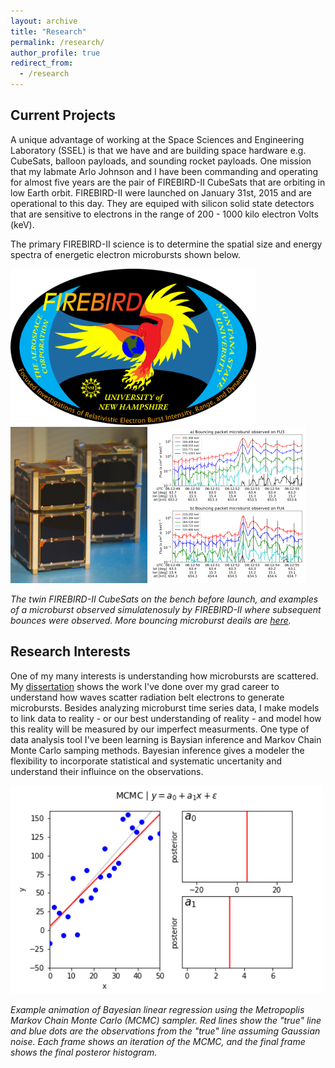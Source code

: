 ```yaml
---
layout: archive
title: "Research"
permalink: /research/
author_profile: true
redirect_from:
  - /research
---
```


## Current Projects
A unique advantage of working at the Space Sciences and Engineering Laboratory (SSEL) is that we have and are building space hardware e.g. CubeSats, balloon payloads, and sounding rocket payloads. One mission that my labmate Arlo Johnson and I have been commanding and operating for almost five years are the pair of FIREBIRD-II CubeSats that are orbiting in low Earth orbit. FIREBIRD-II were launched on January 31st, 2015 and are operational to this day. They are equiped with silicon solid state detectors that are sensitive to electrons in the range of 200 - 1000 kilo electron Volts (keV). 

The primary FIREBIRD-II science is to determine the spatial size and energy spectra of energetic electron microbursts shown below.

<img src="../images/1_00_firebird_hires.png" alt="FIREBIRD-II logo" style="height: 250px;"/>
<img src="../images/firebird_pose_v2.jpg" alt="Picture of FIREBIRD-II CubeSats on the bench" style="height: 250px;"/>
<img src="../images/hires_plot_log_8pt_smooth_pos_v2.png" alt="A unique, bouncing packet microburst simultaneously observed by FIREBIRD-II" style="height: 250px;"/>

*The twin FIREBIRD-II CubeSats on the bench before launch, and examples of a microburst observed simulatenosuly by FIREBIRD-II where subsequent bounces were observed. More bouncing microburst deails are [here](/publication/bouncing_packet_paper_1).*

## Research Interests
One of my many interests is understanding how microbursts are scattered. My [dissertation](../files/shumko_dissertation.pdf) shows the work I've done over my grad career to understand how waves scatter radiation belt electrons to generate microbursts. Besides analyzing microburst time series data, I make models to link data to reality - or our best understanding of reality - and model how this reality will be measured by our imperfect measurments. One type of data analysis tool I've been learning is Baysian inference and Markov Chain Monte Carlo samping methods. Bayesian inference gives a modeler the flexibility to incorporate statistical and systematic uncertanity and understand their influince on the observations. 

<img src="../images/linear_regression_from_scratch.gif" alt="Drawing" style="width: 500px;"/>

*Example animation of Bayesian linear regression using the Metropoplis Markov Chain Monte Carlo (MCMC) sampler. Red lines show the "true" line and blue dots are the observations from the "true" line assuming Gaussian noise. Each frame shows an iteration of the MCMC, and the final frame shows the final posteror histogram.*